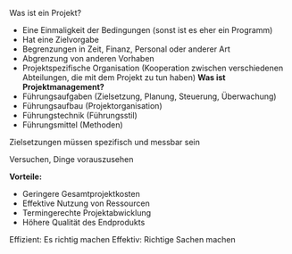Was ist ein Projekt?
- Eine Einmaligkeit der Bedingungen (sonst ist es eher ein Programm)
- Hat eine Zielvorgabe
- Begrenzungen in Zeit, Finanz, Personal oder anderer Art
- Abgrenzung von anderen Vorhaben
- Projektspezifische Organisation (Kooperation zwischen verschiedenen Abteilungen, die mit dem Projekt zu tun haben)
**Was ist Projektmanagement?**
- Führungsaufgaben (Zielsetzung, Planung, Steuerung, Überwachung)
- Führungsaufbau (Projektorganisation)
- Führungstechnik (Führungsstil)
- Führungsmittel (Methoden)

Zielsetzungen müssen spezifisch und messbar sein

Versuchen, Dinge vorauszusehen

**Vorteile:**
- Geringere Gesamtprojektkosten
- Effektive Nutzung von Ressourcen
- Termingerechte Projektabwicklung
- Höhere Qualität des Endprodukts

Effizient: Es richtig machen
Effektiv: Richtige Sachen machen